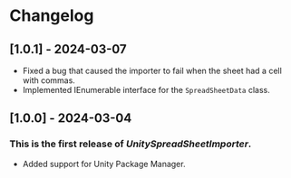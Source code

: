 ﻿# Changelog
## [1.0.1] - 2024-03-07
- Fixed a bug that caused the importer to fail when the sheet had a cell with commas.
- Implemented IEnumerable interface for the `SpreadSheetData` class.

## [1.0.0] - 2024-03-04
### This is the first release of *UnitySpreadSheetImporter*.
- Added support for Unity Package Manager.
